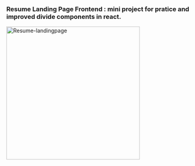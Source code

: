 ### Resume Landing Page Frontend : mini project for pratice and improved divide components in react.

<a href="https://resume-landing-page-alpha.vercel.app/" target="_blank" rel="noreferrer"><img src="https://cdn.discordapp.com/attachments/1144637676016898219/1170297537815654440/Web_capture_4-11-2023_16448_resume-landing-page-alpha.vercel.app.jpeg?ex=65588784&is=65461284&hm=9b24ee62a314db7e6f2d9d3ccb2858874c599c3af3067b7c9fe47976799b9abf&" width="350"  alt="Resume-landingpage" /></a>

